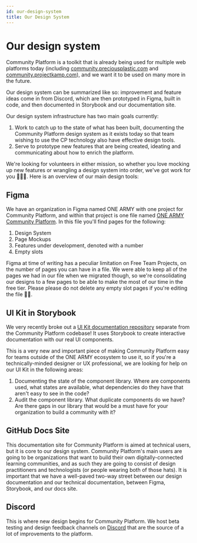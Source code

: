 ```yaml
---
id: our-design-system
title: Our Design System
---
```


# Our design system

Community Platform is a toolkit that is already being used for multiple web platforms today (including [community.preciousplastic.com](https://community.preciousplastic.com) and [community.projectkamp.com](https://community.projectkamp.com)), and we want it to be used on many more in the future.

Our design system can be summarized like so: improvement and feature ideas come in from Discord, which are then prototyped in Figma, built in code, and then documented in Storybook and our documentation site.

Our design system infrastructure has two main goals currently:

1. Work to catch up to the state of what has been built, documenting the Community Platform design system as it exists today so that team wishing to use the CP technology also have effective design tools.
2. Serve to prototype new features that are being created, ideating and communicating about how to enrich the platform.

We're looking for volunteers in either mission, so whether you love mocking up new features or wrangling a design system into order, we've got work for you 👩🏻‍💻. Here is an overview of our main design tools:

## Figma

We have an organization in Figma named ONE ARMY with one project for Community Platform, and within that project is one file named [ONE ARMY Community Platform](https://www.figma.com/file/nPDwFo0Ee4wcHvtnEGtAu9/ONE-ARMY-Community-Platform). In this file you'll find pages for the following:

1. Design System
2. Page Mockups
3. Features under development, denoted with a number
4. Empty slots

Figma at time of writing has a peculiar limitation on Free Team Projects, on the number of pages you can have in a file. We were able to keep all of the pages we had in our file when we migrated though, so we're consolidating our designs to a few pages to be able to make the most of our time in the free tier. Please please do not delete any empty slot pages if you're editing the file 🙏🏻.

## UI Kit in Storybook

We very recently broke out a [UI Kit documentation repository](https://github.com/ONEARMY/community-platform/blob/master/packages/components/README.md) separate from the Community Platform codebase! It uses Storybook to create interactive documentation with our real UI components.

This is a very new and important piece of making Community Platform easy for teams outside of the ONE ARMY ecosystem to use it, so if you're a technically-minded designer or UX professional, we are looking for help on our UI Kit in the following areas:

1. Documenting the state of the component library. Where are components used, what states are available, what dependencies do they have that aren't easy to see in the code?
2. Audit the component library. What duplicate components do we have? Are there gaps in our library that would be a must have for your organization to build a community with it?

## GitHub Docs Site

This documentation site for Community Platform is aimed at technical users, but it is core to our design system. Community Platform's main users are going to be organizations that want to build their own digitally-connected learning communities, and as such they are going to consist of design practitioners and technologists (or people wearing both of those hats). It is important that we have a well-paved two-way street between our design documentation and our technical documentation, between Figma, Storybook, and our docs site.

## Discord

This is where new design begins for Community Platform. We host beta testing and design feedback channels on [Discord](https://discord.gg/gJ7Yyk4) that are the source of a lot of improvements to the platform.
